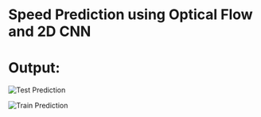# Speed Prediction using Optical Flow and 2D CNN

# Output:

![Test Prediction](/output/train-predict.gif)

![Train Prediction](/output/train-predict.gif)